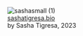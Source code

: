![sashasmall (1)](https://github.com/sasha-astiadi/sashatigresa.bio/assets/43240801/0f18c70f-9989-459b-ba51-8473bda13270)
<br>
[sashatigresa.bio](https://sashatigresa.bio) <br>
by Sasha Tigresa, 2023
